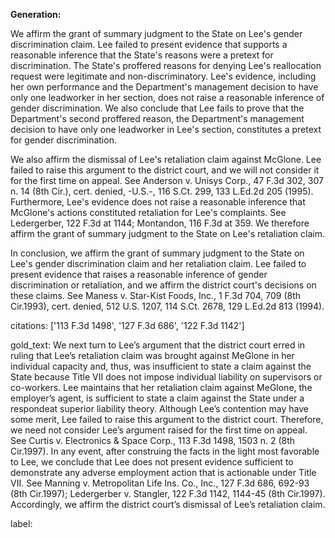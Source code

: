 **Generation:**


We affirm the grant of summary judgment to the State on Lee's gender discrimination claim. Lee failed to present evidence that supports a reasonable inference that the State's reasons were a pretext for discrimination. The State's proffered reasons for denying Lee's reallocation request were legitimate and non-discriminatory. Lee's evidence, including her own performance and the Department's management decision to have only one leadworker in her section, does not raise a reasonable inference of gender discrimination. We also conclude that Lee fails to prove that the Department's second proffered reason, the Department's management decision to have only one leadworker in Lee's section, constitutes a pretext for gender discrimination.

We also affirm the dismissal of Lee's retaliation claim against McGlone. Lee failed to raise this argument to the district court, and we will not consider it for the first time on appeal. See Anderson v. Unisys Corp., 47 F.3d 302, 307 n. 14 (8th Cir.), cert. denied, -U.S.-, 116 S.Ct. 299, 133 L.Ed.2d 205 (1995). Furthermore, Lee's evidence does not raise a reasonable inference that McGlone's actions constituted retaliation for Lee's complaints. See Ledergerber, 122 F.3d at 1144; Montandon, 116 F.3d at 359. We therefore affirm the grant of summary judgment to the State on Lee's retaliation claim.

In conclusion, we affirm the grant of summary judgment to the State on Lee's gender discrimination claim and her retaliation claim. Lee failed to present evidence that raises a reasonable inference of gender discrimination or retaliation, and we affirm the district court's decisions on these claims. See Maness v. Star-Kist Foods, Inc., 1 F.3d 704, 709 (8th Cir.1993), cert. denied, 512 U.S. 1207, 114 S.Ct. 2678, 129 L.Ed.2d 813 (1994).

citations: ['113 F.3d 1498', '127 F.3d 686', '122 F.3d 1142']

gold_text: We next turn to Lee’s argument that the district court erred in ruling that Lee’s retaliation claim was brought against MeGlone in her individual capacity and, thus, was insufficient to state a claim against the State because Title VII does not impose individual liability on supervisors or co-workers. Lee maintains that her retaliation claim against MeGlone, the employer’s agent, is sufficient to state a claim against the State under a respondeat superior liability theory. Although Lee’s contention may have some merit, Lee failed to raise this argument to the district court. Therefore, we need not consider Lee’s argument raised for the first time on appeal. See Curtis v. Electronics & Space Corp., 113 F.3d 1498, 1503 n. 2 (8th Cir.1997). In any event, after construing the facts in the light most favorable to Lee, we conclude that Lee does not present evidence sufficient to demonstrate any adverse employment action that is actionable under Title VII. See Manning v. Metropolitan Life Ins. Co., Inc., 127 F.3d 686, 692-93 (8th Cir.1997); Ledergerber v. Stangler, 122 F.3d 1142, 1144-45 (8th Cir.1997). Accordingly, we affirm the district court’s dismissal of Lee’s retaliation claim.

label: 